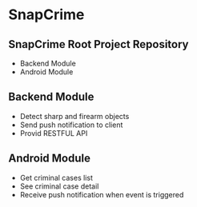 # SnapCrime
## SnapCrime Root Project Repository
- Backend Module
- Android Module

## Backend Module
- Detect sharp and firearm objects
- Send push notification to client 
- Provid RESTFUL API

## Android Module
- Get criminal cases list
- See criminal case detail
- Receive push notification when event is triggered
